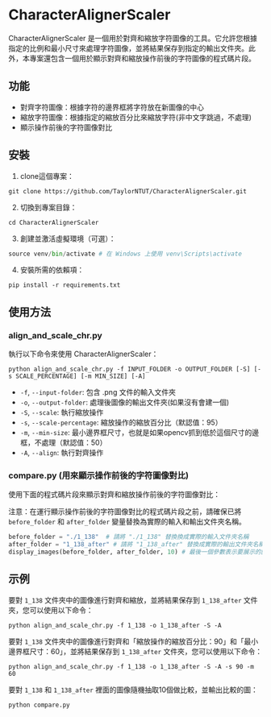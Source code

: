 # CharacterAlignerScaler

CharacterAlignerScaler 是一個用於對齊和縮放字符圖像的工具。它允許您根據指定的比例和最小尺寸來處理字符圖像，並將結果保存到指定的輸出文件夾。此外，本專案還包含一個用於顯示對齊和縮放操作前後的字符圖像的程式碼片段。

## 功能

- 對齊字符圖像：根據字符的邊界框將字符放在新圖像的中心
- 縮放字符圖像：根據指定的縮放百分比來縮放字符(非中文字跳過，不處理)
- 顯示操作前後的字符圖像對比

## 安裝

1. clone這個專案：
```
git clone https://github.com/TaylorNTUT/CharacterAlignerScaler.git
```

2. 切換到專案目錄：
```
cd CharacterAlignerScaler
```

3. 創建並激活虛擬環境（可選）：
```python -m venv venv
source venv/bin/activate # 在 Windows 上使用 venv\Scripts\activate
```

4. 安裝所需的依賴項：
```
pip install -r requirements.txt
```


## 使用方法

### align_and_scale_chr.py

執行以下命令來使用 CharacterAlignerScaler：
```
python align_and_scale_chr.py -f INPUT_FOLDER -o OUTPUT_FOLDER [-S] [-s SCALE_PERCENTAGE] [-m MIN_SIZE] [-A]
```
- `-f`, `--input-folder`: 包含 .png 文件的輸入文件夾
- `-o`, `--output-folder`: 處理後圖像的輸出文件夾(如果沒有會建一個)
- `-S`, `--scale`: 執行縮放操作
- `-s`, `--scale-percentage`: 縮放操作的縮放百分比（默認值：95）
- `-m`, `--min-size`: 最小邊界框尺寸，也就是如果opencv抓到低於這個尺寸的邊框，不處理（默認值：50）
- `-A`, `--align`: 執行對齊操作


### compare.py (用來顯示操作前後的字符圖像對比)

使用下面的程式碼片段來顯示對齊和縮放操作前後的字符圖像對比：

注意：在運行顯示操作前後的字符圖像對比的程式碼片段之前，請確保已將 `before_folder` 和 `after_folder` 變量替換為實際的輸入和輸出文件夾名稱。

```python
before_folder = "./1_138"  # 請將 "./1_138" 替換換成實際的輸入文件夾名稱
after_folder = "1_138_after" # 請將 "1_138_after" 替換成實際的輸出文件夾名稱
display_images(before_folder, after_folder, 10) # 最後一個參數表示要展示的圖像對的數量
```


## 示例

要對 `1_138` 文件夾中的圖像進行對齊和縮放，並將結果保存到 `1_138_after` 文件夾，您可以使用以下命令：
```
python align_and_scale_chr.py -f 1_138 -o 1_138_after -S -A
```

要對 `1_138` 文件夾中的圖像進行對齊和「縮放操作的縮放百分比：90」和「最小邊界框尺寸：60」，並將結果保存到 `1_138_after` 文件夾，您可以使用以下命令：
```
python align_and_scale_chr.py -f 1_138 -o 1_138_after -S -A -s 90 -m 60
```

要對 `1_138` 和 `1_138_after` 裡面的圖像隨機抽取10個做比較，並輸出比較的圖：
```
python compare.py
```








